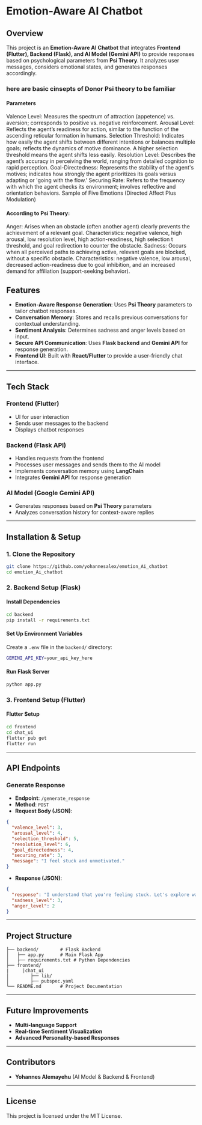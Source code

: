 # Emotion-Aware AI Chatbot

## Overview
This project is an **Emotion-Aware AI Chatbot** that integrates **Frontend (Flutter), Backend (Flask), and AI Model (Gemini API)** to provide responses based on psychological parameters from **Psi Theory**. It analyzes user messages, considers emotional states, and generates responses accordingly.
### here are basic cinsepts of Donor Psi theory to be familiar
#### Parameters
  Valence Level: Measures the spectrum of attraction (appetence) vs. aversion; corresponds to positive vs. negative reinforcement.
  Arousal Level: Reflects the agent’s readiness for action, similar to the function of the ascending reticular formation in humans.
  Selection Threshold: Indicates how easily the agent shifts between different intentions or balances multiple goals; reflects the dynamics of motive dominance. A higher selection threshold means the agent shifts less easily.
  Resolution Level: Describes the agent’s accuracy in perceiving the world, ranging from detailed cognition to rapid perception.
  Goal-Directedness: Represents the stability of the agent's motives; indicates how strongly the agent prioritizes its goals versus adapting or 'going with the flow.'
  Securing Rate: Refers to the frequency with which the agent checks its environment; involves reflective and orientation behaviors.
  Sample of Five Emotions (Directed Affect Plus Modulation) 
#### According to Psi Theory:
  
Anger: Arises when an obstacle (often another agent) clearly prevents the achievement of a relevant goal. Characteristics: negative valence, high arousal, low resolution level, high action-readiness, high selection   t        threshold, and goal redirection to counter the obstacle.
Sadness: Occurs when all perceived paths to achieving active, relevant goals are blocked, without a specific obstacle. Characteristics: negative valence, low arousal, decreased action-readiness due to goal inhibition, and an increased demand for affiliation (support-seeking behavior).


## Features
- **Emotion-Aware Response Generation**: Uses **Psi Theory** parameters to tailor chatbot responses.
- **Conversation Memory**: Stores and recalls previous conversations for contextual understanding.
- **Sentiment Analysis**: Determines sadness and anger levels based on input.
- **Secure API Communication**: Uses **Flask backend** and **Gemini API** for response generation.
- **Frontend UI**: Built with **React/Flutter** to provide a user-friendly chat interface.

---

## Tech Stack
### **Frontend** (Flutter)
- UI for user interaction
- Sends user messages to the backend
- Displays chatbot responses

### **Backend** (Flask API)
- Handles requests from the frontend
- Processes user messages and sends them to the AI model
- Implements conversation memory using **LangChain**
- Integrates **Gemini API** for response generation

### **AI Model** (Google Gemini API)
- Generates responses based on **Psi Theory** parameters
- Analyzes conversation history for context-aware replies

---

## Installation & Setup
### **1. Clone the Repository**
```sh
git clone https://github.com/yohannesalex/emotion_Ai_chatbot
cd emotion_Ai_chatbot
```

### **2. Backend Setup (Flask)**
#### **Install Dependencies**
```sh
cd backend
pip install -r requirements.txt
```
#### **Set Up Environment Variables**
Create a `.env` file in the `backend/` directory:
```sh
GEMINI_API_KEY=your_api_key_here
```
#### **Run Flask Server**
```sh
python app.py
```

### **3. Frontend Setup (Flutter)**

#### **Flutter Setup**
```sh
cd frontend
cd chat_ui
flutter pub get
flutter run
```

---

## API Endpoints
### **Generate Response**
- **Endpoint**: `/generate_response`
- **Method**: `POST`
- **Request Body (JSON)**:
```json
{
  "valence_level": 3,
  "arousal_level": 4,
  "selection_threshold": 5,
  "resolution_level": 6,
  "goal_directedness": 4,
  "securing_rate": 3,
  "message": "I feel stuck and unmotivated."
}
```
- **Response (JSON)**:
```json
{
  "response": "I understand that you're feeling stuck. Let's explore ways to regain motivation...",
  "sadness_level": 3,
  "anger_level": 2
}
```

---

## Project Structure
```
├── backend/        # Flask Backend
│   ├── app.py      # Main Flask App
│   ├── requirements.txt # Python Dependencies
├── frontend/  
|     |chat_ui
│        ├── lib/
│        ├── pubspec.yaml
└── README.md       # Project Documentation
```

---

## Future Improvements
- **Multi-language Support**
- **Real-time Sentiment Visualization**
- **Advanced Personality-based Responses**

---

## Contributors
- **Yohannes Alemayehu** (AI Model & Backend & Frontend)

---

## License
This project is licensed under the MIT License.

